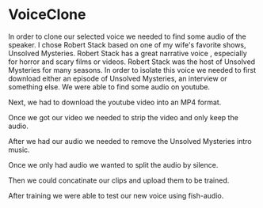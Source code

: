# VoiceClone

In order to clone our selected voice we needed to find some audio of the speaker.  I chose Robert Stack based on one of my wife's favorite shows, Unsolved Mysteries. Robert Stack has a great narrative voice , especially for horror and scary films or videos.  Robert Stack was the host of Unsolved Mysteries for many seasons.    In order to isolate this voice we needed to first download either an episode of Unsolved Mysteries, an interview or something else.   We were able to find some audio on youtube.

Next, we had to download the youtube video into an MP4 format.

Once we got our video we needed to strip the video and only keep the audio.

After we had our audio we needed to remove the Unsolved Mysteries intro music.

Once we only had audio we wanted to split the audio by silence.

Then we could concatinate our clips and upload them to be trained.

After training we were able to test our new voice using fish-audio.
